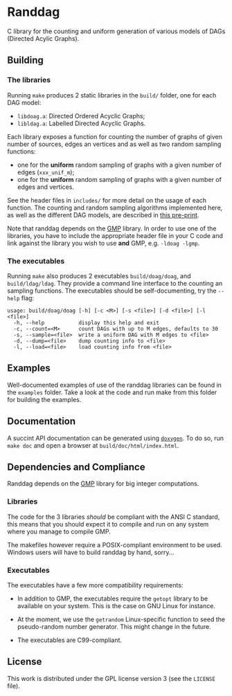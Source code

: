 # Randdag

C library for the counting and uniform generation of various models of DAGs
(Directed Acylic Graphs).


## Building

### The libraries

Running `make` produces 2 static libraries in the `build/` folder, one for each
DAG model:

- `libdoag.a`: Directed Ordered Acyclic Graphs;
- `libldag.a`: Labelled Directed Acyclic Graphs.

Each library exposes a function for counting the number of graphs of given
number of sources, edges an vertices and as well as two random sampling
functions:

- one for the **uniform** random sampling of graphs with a given number of edges
  (`xxx_unif_m`);
- one for the **uniform** random sampling of graphs with a given number of edges
  and vertices.

See the header files in `includes/` for more detail on the usage of each
function.
The counting and random sampling algorithms implemented here, as well as the
different DAG models, are described in
[this pre-print](https://wkerl.me/papers/lagos2020.pdf).

Note that randdag depends on the [GMP](https://gmplib.org/) library.
In order to use one of the libraries, you have to include the appropriate header
file in your C code and link against the library you wish to use **and** GMP,
e.g. `-ldoag -lgmp`.


### The executables

Running `make` also produces 2 executables `build/doag/doag`, and
`build/ldag/ldag`.
They provide a command line interface to the counting an sampling functions.
The executables should be self-documenting, try the `--help` flag:

```
usage: build/doag/doag [-h] [-c <M>] [-s <file>] [-d <file>] [-l <file>]
  -h, --help           display this help and exit
  -c, --count=<M>      count DAGs with up to M edges, defaults to 30
  -s, --sample=<file>  write a uniform DAG with M edges to <file>
  -d, --dump=<file>    dump counting info to <file>
  -l, --load=<file>    load counting info from <file>
```

## Examples

Well-documented examples of use of the randdag libraries can be found in the
`examples` folder.
Take a look at the code and run make from this folder for building the examples.


## Documentation

A succint API documentation can be generated using
[`doxygen`](https://www.doxygen.nl/index.html).
To do so, run `make doc` and open a browser at `build/doc/html/index.html`.


## Dependencies and Compliance

Randdag depends on the [GMP](https://gmplib.org/) library for big integer
computations.

### Libraries

The code for the 3 libraries *should* be compliant with the ANSI C standard,
this means that you should expect it to compile and run on any system where you
manage to compile GMP.

The makefiles however require a POSIX-compliant environment to be used.
Windows users will have to build randdag by hand, sorry…

### Executables

The executables have a few more compatibility requirements:

- In addition to GMP, the executables require the `getopt` library to be
  available on your system. This is the case on GNU Linux for instance.

- At the moment, we use the `getrandom` Linux-specific function to seed the
  pseudo-random number generator. This might change in the future.

- The executables are C99-compliant.


## License

This work is distributed under the GPL license version 3 (see the `LICENSE`
file).
